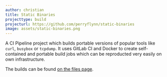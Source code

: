 ```yaml
---
author: christian
title: Static Binaries
projecttype: build
projecturl: https://github.com/perryflynn/static-binaries
image: assets/static-binaries.png
---
```


A CI Pipeline project which builds portable versions of popular tools
like `curl`, `busybox` or `tcpdump`. It uses GitLab CI and Docker to
create self-contained and portable build jobs which can be reproducted
very easily on own infrastructure.

The builds can be found [on the files page](https://files.serverless.industries/bin/).
